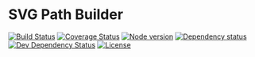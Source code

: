 # SVG Path Builder

[![Build Status](https://travis-ci.com/CalionVarduk/svg-path-builder.png?branch=master)](https://travis-ci.com/CalionVarduk/svg-path-builder)
[![Coverage Status](https://coveralls.io/repos/github/CalionVarduk/svg-path-builder/badge.svg)](https://coveralls.io/github/CalionVarduk/svg-path-builder)
[![Node version](https://img.shields.io/node/v/frlluc-svg-path-builder.svg?style=flat)](http://nodejs.org/download/)
[![Dependency status](https://david-dm.org/CalionVarduk/svg-path-builder/status.svg)](https://david-dm.org/CalionVarduk/svg-path-builder)
[![Dev Dependency Status](https://david-dm.org/CalionVarduk/svg-path-builder/dev-status.svg)](https://david-dm.org/CalionVarduk/svg-path-builder?type=dev)
[![License](https://img.shields.io/github/license/mashape/apistatus.svg)](https://github.com/CalionVarduk/svg-path-builder/blob/master/LICENSE)

